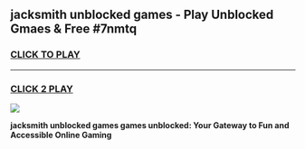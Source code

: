 
## jacksmith unblocked games - Play Unblocked Gmaes & Free #7nmtq
<h3>
<a href="https://news.freeplayer.one?title=jacksmith_unblocked_games&ref=03M">CLICK TO PLAY</a></h3>
<hr>

<h3>
<a href="https://news.freeplayer.one?title=jacksmith_unblocked_games&ref=03M">CLICK 2 PLAY</a>
  
</h3>

<a href="https://news.freeplayer.one?title=jacksmith_unblocked_games&ref=03M"><img src="https://clearcache.store/games.png"></a>


**jacksmith unblocked games games unblocked: Your Gateway to Fun and Accessible Online Gaming**
